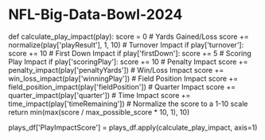 # NFL-Big-Data-Bowl-2024
def calculate_play_impact(play):
    score = 0
    # Yards Gained/Loss
    score += normalize(play['playResult'], 1, 10)
    # Turnover Impact
    if play['turnover']:
        score += 10
    # First Down Impact
    if play['firstDown']:
        score += 5
    # Scoring Play Impact
    if play['scoringPlay']:
        score += 10
    # Penalty Impact
    score += penalty_impact(play['penaltyYards'])
    # Win/Loss Impact
    score += win_loss_impact(play['winningPlay'])
    # Field Position Impact
    score += field_position_impact(play['fieldPosition'])
    # Quarter Impact
    score += quarter_impact(play['quarter'])
    # Time Impact
    score += time_impact(play['timeRemaining'])
    # Normalize the score to a 1-10 scale
    return min(max(score / max_possible_score * 10, 1), 10)

plays_df['PlayImpactScore'] = plays_df.apply(calculate_play_impact, axis=1)
